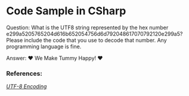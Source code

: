 ﻿# Code Sample in CSharp

Question: What is the UTF8 string represented by the hex number e299a5205765204d616b652054756d6d792048617070792120e299a5?
Please include the code that you use to decode that number. Any programming language is fine.

Answer: ♥ We Make Tummy Happy! ♥

### References:

[*UTF-8 Encoding*](http://www.fileformat.info/info/unicode/utf8.htm)
